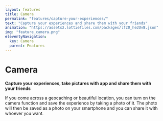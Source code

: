 ```yaml
---
layout: features
title: Camera
permalink: "features/capture-your-experiences/"
text: "Capture your experiences and share them with your friends"
animation: "https://assets2.lottiefiles.com/packages/lf20_he3Uv8.json"
img: "feature_camera.png"
eleventyNavigation:
  key: Camera
  parent: Features
---
```


# Camera

**Capture your experiences, take pictures with app and share them with your friends**

If you come across a geocaching or beautiful location, you can turn on the camera function and save the experience by taking a photo of it. The photo will then be saved as a photo on your smartphone and you can share it with whoever you want.
